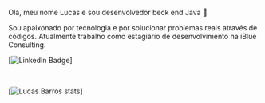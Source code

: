 Olá, meu nome Lucas e sou desenvolvedor beck end Java 👋

Sou apaixonado por tecnologia e por solucionar problemas reais através de códigos. Atualmente trabalho como estagiário de desenvolvimento na iBlue Consulting.<br>

[![LinkedIn Badge](https://img.shields.io/badge/LinkedIn-0077B5?style=for-the-badge&logo=linkedin&logoColor=white)]

<br>

[![Lucas Barros stats](https://github-readme-stats.vercel.app/api?username=lucasbezq&show_icons=true&theme=radical)]

